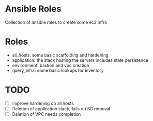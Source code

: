 Ansible Roles
=============

Collection of ansible roles to create some ec2 infra

Roles
=====

- all_hosts: some basic scaffolding and hardening
- application: the stack hosting the servers includes state persistence
- environment: bastion and vpc creation
- query_infra: some basic lookups for inventory

TODO
====

- [ ] Improve hardening on all hosts
- [ ] Deletion of application stack, fails on SG removal
- [ ] Deletion of VPC needs completion
